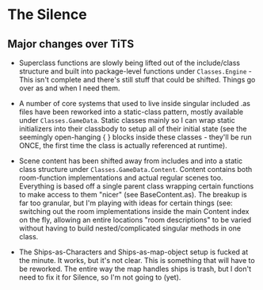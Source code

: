 The Silence
================

Major changes over TiTS
-----------------------

* Superclass functions are slowly being lifted out of the include/class structure and built into package-level functions under ```Classes.Engine``` - This isn't complete and there's still stuff that could be shifted. Things go over as and when I need them.

* A number of core systems that used to live inside singular included .as files have been reworked into a static-class pattern, mostly available under ```Classes.GameData```. Static classes mainly so I can wrap static initializers into their classbody to setup all of their initial state (see the seemingly open-hanging { } blocks inside these classes - they'll be run ONCE, the first time the class is actually referenced at runtime).

* Scene content has been shifted away from includes and into a static class structure under ```Classes.GameData.Content```. Content contains both room-function implementations and actual regular scenes too. Everything is based off a single parent class wrapping certain functions to make access to them "nicer" (see BaseContent.as). The breakup is far too granular, but I'm playing with ideas for certain things (see: switching out the room implementations inside the main Content index on the fly, allowing an entire locations "room descriptions" to be varied without having to build nested/complicated singular methods in one class.

* The Ships-as-Characters and Ships-as-map-object setup is fucked at the minute. It works, but it's not clear. This is something that will have to be reworked. The entire way the map handles ships is trash, but I don't need to fix it for Silence, so I'm not going to (yet).
